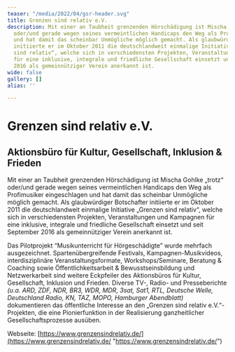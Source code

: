 ```yaml
---
teaser: "/media/2022/04/gsr-header.svg"
title: Grenzen sind relativ e.V.
description: Mit einer an Taubheit grenzenden Hörschädigung ist Mischa Gohlke „trotz“
  oder/und gerade wegen seines vermeintlichen Handicaps den Weg als Profimusiker eingeschlagen
  und hat damit das scheinbar Unmögliche möglich gemacht. Als glaubwürdiger Botschafter
  initiierte er im Oktober 2011 die deutschlandweit einmalige Initiative „Grenzen
  sind relativ“, welche sich in verschiedensten Projekten, Veranstaltungen und Kampagnen
  für eine inklusive, integrale und friedliche Gesellschaft einsetzt und seit September
  2016 als gemeinnütziger Verein anerkannt ist.
wide: false
gallery: []
alias: ''

---
```

# Grenzen sind relativ e.V.

## Aktionsbüro für Kultur, Gesellschaft, Inklusion & Frieden

Mit einer an Taubheit grenzenden Hörschädigung ist Mischa Gohlke „trotz“ oder/und gerade wegen seines vermeintlichen Handicaps den Weg als Profimusiker eingeschlagen und hat damit das scheinbar Unmögliche möglich gemacht. Als glaubwürdiger Botschafter initiierte er im Oktober 2011 die deutschlandweit einmalige Initiative „Grenzen sind relativ“, welche sich in verschiedensten Projekten, Veranstaltungen und Kampagnen für eine inklusive, integrale und friedliche Gesellschaft einsetzt und seit September 2016 als gemeinnütziger Verein anerkannt ist. 

Das Pilotprojekt “Мusikunterricht für Hörgeschädigte” wurde mehrfach ausgezeichnet. Spartenübergreifende Festivals, Kampagnen-Musikvideos, interdisziplinäre Veranstaltungsformate, Workshops/Seminare, Beratung & Coaching sowie Öffentlichkeitsarbeit & Bewusstseinsbildung und Netzwerkarbeit sind weitere Eckpfeiler des Aktionsbüros für Kultur, Gesellschaft, Inklusion und Frieden. Diverse TV-, Radio- und Presseberichte _(u.a. ARD, ZDF, NDR, BR3, WDR, MDR, 3sat, Sat1, RTL, Deutsche Welle, Deutschland Radio, KN, TAZ, MOPO, Hamburger Abendblatt)_ dokumentieren das öffentliche Interesse an den „Grenzen sind relativ e.V.“-Projekten, die eine Pionierfunktion in der Realisierung ganzheitlicher Gesellschaftsprozesse ausüben.

Webseite: [https://www.grenzensindrelativ.de/](https://www.grenzensindrelativ.de/  "https://www.grenzensindrelativ.de/")